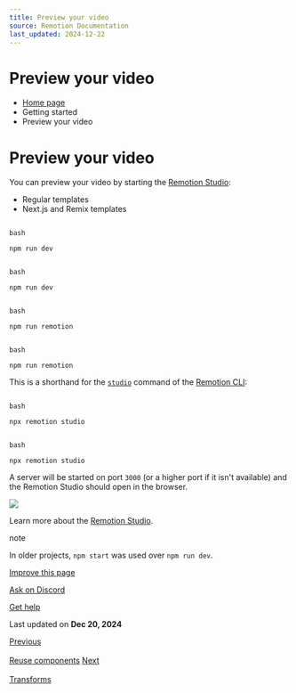 ```yaml
---
title: Preview your video
source: Remotion Documentation
last_updated: 2024-12-22
---
```


# Preview your video

- [Home page](/)
- Getting started
- Preview your video

# Preview your video

You can preview your video by starting the [Remotion Studio](/docs/studio):

- Regular templates
- Next.js and Remix templates

```

bash

npm run dev
```

```

bash

npm run dev
```

```

bash

npm run remotion
```

```

bash

npm run remotion
```

This is a shorthand for the [`studio`](/docs/cli/studio) command of the [Remotion CLI](/docs/cli):

```

bash

npx remotion studio
```

```

bash

npx remotion studio
```

A server will be started on port `3000` (or a higher port if it isn't available) and the Remotion Studio should open in the browser.

![](/img/timeline.png)

Learn more about the [Remotion Studio](/docs/studio).

note

In older projects, `npm start` was used over `npm run dev`.

[Improve this page](https://github.com/remotion-dev/remotion/edit/main/packages/docs/docs/preview.mdx)

[Ask on Discord](https://remotion.dev/discord)

[Get help](/docs/get-help)

Last updated on **Dec 20, 2024**

[Previous\
\
Reuse components](/docs/reusability) [Next\
\
Transforms](/docs/transforms)
